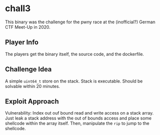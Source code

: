 chall3
======

This binary was the challenge for the pwny race at the (inofficial?) German CTF Meet-Up in 2020.

## Player Info
The players get the binary itself, the source code, and the dockerfile.

## Challenge Idea
A simple `uint64_t` store on the stack.
Stack is executable.
Should be solvable within 20 minutes.

## Exploit Approach
Vulnerability: Index out ouf bound read and write access on a stack array.
Just leak a stack address with the out of bounds access and place some shellcode within the array itself.
Then, manipulate the `rip` to jump to the shellcode.
